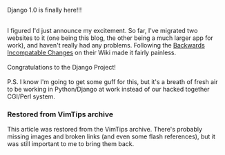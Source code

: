 <!-- :metadata:

title: Django 1.0!!!
tags: Programming, Python, Django
publishedAt: 2008-09-06T19:29:40-07:00
summary:

Django 1.0 is finally here!!!

-->

Django 1.0 is finally here!!!<br><br>

I figured I'd just announce my excitement.  So far, I've migrated two websites
to it (one being this blog, the other being a much larger app for work), and
haven't really had any problems.  Following the <a
href='http://code.djangoproject.com/wiki/BackwardsIncompatibleChanges'>Backwards
Incompatable Changes</a> on their Wiki made it fairly painless.<br><br>
Congratulations to the Django Project!<br><br>
P.S.  I know I'm going to get some guff for this, but it's a breath of fresh
air to be working in Python/Django at work instead of our hacked together
CGI/Perl system.

<div class="restored-from-archive">
  <h3>Restored from VimTips archive</h3>
  <p>
  This article was restored from the VimTips archive. There's probably
  missing images and broken links (and even some flash references), but it
  was still important to me to bring them back.
  </p>
</div>
